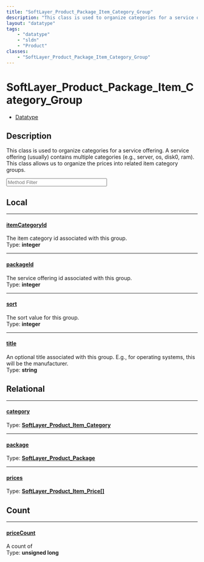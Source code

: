 ```yaml
---
title: "SoftLayer_Product_Package_Item_Category_Group"
description: "This class is used to organize categories for a service offering. A service offering (usually) contains multiple categor... "
layout: "datatype"
tags:
    - "datatype"
    - "sldn"
    - "Product"
classes:
    - "SoftLayer_Product_Package_Item_Category_Group"
---
```


# SoftLayer_Product_Package_Item_Category_Group
<div id='service-datatype'>
    <ul id='sldn-reference-tabs'>
        <li id='datatype'> <a href='/reference/datatypes/SoftLayer_Product_Package_Item_Category_Group' >Datatype</a></li>
    </ul>
</div>

## Description 
This class is used to organize categories for a service offering. A service offering (usually) contains multiple categories (e.g., server, os, disk0, ram). This class allows us to organize the prices into related item category groups. 





<!-- Service Filer BEGIN -->
<div class="view-filters">
        <div class="clearfix">
            <div class="search-input-box">
                <input placeholder="Method Filter" onkeyup="titleSearch(inputId='prop-input', divId='properties', elementClass='prop-row')" 
                    type="text" id="prop-input" value="" size="30" maxlength="128" class="form-text">
            </div>
        </div>
</div>
<!-- Service Filer END -->

<div id="properties" class="content">
<div id="localProperties" class="prop-content" >

## Local
-----
[itemCategoryId]: #itemcategoryid
#### [itemCategoryId]
The item category id associated with this group.  
<span class="type-label">Type: </span>**integer**

-----
[packageId]: #packageid
#### [packageId]
The service offering id associated with this group.  
<span class="type-label">Type: </span>**integer**

-----
[sort]: #sort
#### [sort]
The sort value for this group.  
<span class="type-label">Type: </span>**integer**

-----
[title]: #title
#### [title]
An optional title associated with this group. E.g., for operating systems, this will be the manufacturer.  
<span class="type-label">Type: </span>**string**

</div>
<!-- LOCAL PROPERTY END -->

<div id="relationalProperties"  class="prop-content" >

## Relational
-----
[category]: #category
#### [category]
  
<span class="type-label">Type: </span>**<a href='/reference/datatypes/SoftLayer_Product_Item_Category'>SoftLayer_Product_Item_Category </a>**

-----
[package]: #package
#### [package]
  
<span class="type-label">Type: </span>**<a href='/reference/datatypes/SoftLayer_Product_Package'>SoftLayer_Product_Package </a>**

-----
[prices]: #prices
#### [prices]
  
<span class="type-label">Type: </span>**<a href='/reference/datatypes/SoftLayer_Product_Item_Price'>SoftLayer_Product_Item_Price[] </a>**


## Count

-----
[priceCount]: #pricecount
#### [priceCount]
A count of    
<span class="type-label">Type: </span>**unsigned long**

</div>


